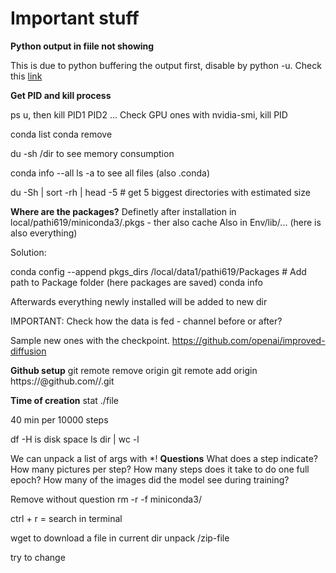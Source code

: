 # Important stuff

**Python output in fiile not showing**

This is due to python buffering the output first, disable by python -u.
Check this [link](https://unix.stackexchange.com/questions/45913/is-there-a-way-to-redirect-nohup-output-to-a-log-file-other-than-nohup-out)

**Get PID and kill process**

ps u, then kill PID1 PID2 ...
Check GPU ones with nvidia-smi, kill PID

conda list
conda remove

du -sh /dir to see memory consumption

conda info --all 
ls -a to see all files (also .conda)

du -Sh | sort -rh | head -5  # get 5 biggest directories with estimated size


**Where are the packages?**
Definetly after installation in local/pathi619/miniconda3/.pkgs - ther also cache
Also in Env/lib/... (here is also everything)


Solution:

conda config --append pkgs_dirs /local/data1/pathi619/Packages # Add path to Package folder (here packages are saved)
conda info 

Afterwards everything newly installed will be added to new dir


IMPORTANT: Check how the data is fed - channel before or after?

Sample new ones with the checkpoint.
https://github.com/openai/improved-diffusion


**Github setup**
git remote remove origin
git remote add origin https://<TOKEN>@github.com/<USERNAME>/<REPO>.git


**Time of creation**
stat ./file

40 min per 10000 steps

df -H is disk space
ls dir | wc -l

We can unpack a list of args with *!
**Questions**
What does a step indicate? How many pictures per step? How many steps does it take to do one full epoch? How many of the images did the model see during training?
  
  
 Remove without question 
 rm -r -f miniconda3/
  
 ctrl + r = search in terminal 
  
wget to download a file in current dir 
unpack /zip-file 

try to change